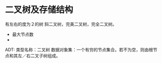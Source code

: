 # 二叉树及存储结构
有左右的度为２的树
斜二叉树，完美二叉树，完全二叉树。

<ul>
<li>最大节点数</li>
<li></li>
</ul>

ADT:
类型名称：二叉树
数据对象集：一个有穷的节点集合。若不为空，则由根节点和其左／右二叉子树组成。


